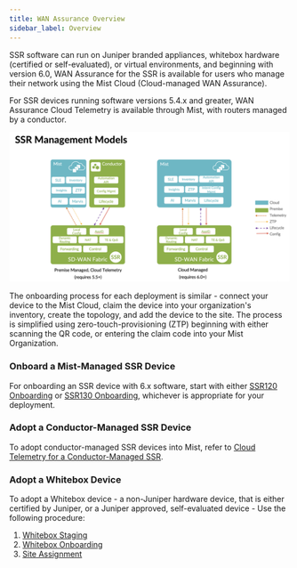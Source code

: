 ```yaml
---
title: WAN Assurance Overview
sidebar_label: Overview
---
```


SSR software can run on Juniper branded appliances, whitebox hardware (certified or self-evaluated), or virtual environments, and beginning with version 6.0, WAN Assurance for the SSR is available for users who manage their network using the Mist Cloud (Cloud-managed WAN Assurance). 

For SSR devices running software versions 5.4.x and greater, WAN Assurance Cloud Telemetry is available through Mist, with routers managed by a conductor.

![SSR Managment Models](/img/wan_ssr_mgmt_models.png)

The onboarding process for each deployment is similar - connect your device to the Mist Cloud, claim the device into your organization's inventory, create the topology, and add the device to the site. The process is simplified using zero-touch-provisioning (ZTP) beginning with either scanning the QR code, or entering the claim code into your Mist Organization. 

### Onboard a Mist-Managed SSR Device

For onboarding an SSR device with 6.x software, start with either [SSR120 Onboarding](wan_assurance_ssr120_quickstart.md) or [SSR130 Onboarding](wan_assurance_ssr130_quickstart.md), whichever is appropriate for your deployment.

### Adopt a Conductor-Managed SSR Device

To adopt conductor-managed SSR devices into Mist, refer to [Cloud Telemetry for a Conductor-Managed SSR](config_wan_assurance.md). 

### Adopt a Whitebox Device

To adopt a Whitebox device - a non-Juniper hardware device, that is either certified by Juniper, or a Juniper approved, self-evaluated device - Use the following procedure:

1. [Whitebox Staging](wan_staging.md)
2. [Whitebox Onboarding](wan_onboarding_whitebox.md)
3. [Site Assignment ](wan_telemetry_site_assign.md)
